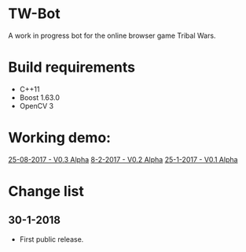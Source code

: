 # TW-Bot
A work in progress bot for the online browser game Tribal Wars.

# Build requirements
- C++11
- Boost 1.63.0
- OpenCV 3

# Working demo:
[25-08-2017 - V0.3 Alpha](https://youtu.be/2ZkFgLGSFno)
[8-2-2017 - V0.2 Alpha](https://youtu.be/vnqa-TIyTbs)
[25-1-2017 - V0.1 Alpha](https://youtu.be/9lMqYqgOhVY)

# Change list
## 30-1-2018
- First public release.
